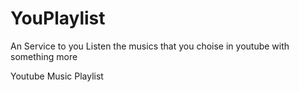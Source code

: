 # YouPlaylist

An Service to you Listen the musics that you choise in youtube with something more

Youtube Music Playlist
